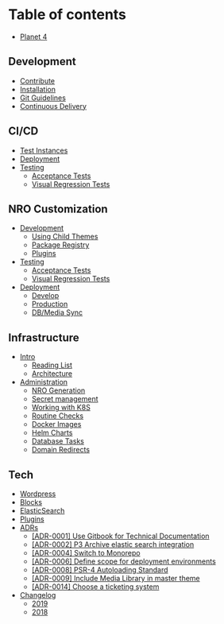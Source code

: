 # Table of contents

* [Planet 4](README.md)

## Development

* [Contribute](development/contribute.md)
* [Installation](development/installation.md)
* [Git Guidelines](development/git-guidelines.md)
* [Continuous Delivery](development/cd.md)

## CI/CD

* [Test Instances](ci-cd/test-environments.md)
* [Deployment](ci-cd/deployment.md)
* [Testing](ci-cd/testing/README.md)
  * [Acceptance Tests](ci-cd/testing/acceptance-tests.md)
  * [Visual Regression Tests](ci-cd/testing/visual-regression-tests.md)

## NRO Customization

* [Development](nro-customization/development/README.md)
  * [Using Child Themes](nro-customization/development/using-child-themes.md)
  * [Package Registry](nro-customization/development/package-registry.md)
  * [Plugins](nro-customization/development/plugins.md)
* [Testing](nro-customization/testing/README.md)
  * [Acceptance Tests](nro-customization/testing/acceptance-tests.md)
  * [Visual Regression Tests](nro-customization/testing/visual-regression-tests.md)
* [Deployment](nro-customization/deployment/README.md)
  * [Develop](nro-customization/deployment/development.md)
  * [Production](nro-customization/deployment/production.md)
  * [DB/Media Sync](nro-customization/deployment/db-media-sync.md)

## Infrastructure

* [Intro](infrastructure/intro/README.md)
  * [Reading List](infrastructure/intro/infra-reading-list.md)
  * [Architecture](infrastructure/intro/architecture.md)
* [Administration](infrastructure/administration/README.md)
  * [NRO Generation](infrastructure/administration/nro-generation.md)
  * [Secret management](infrastructure/administration/secret-management.md)
  * [Working with K8S](infrastructure/administration/infra-working-with-k8s.md)
  * [Routine Checks](infrastructure/administration/infra-routine-checks.md)
  * [Docker Images](infrastructure/administration/infra-docker-images.md)
  * [Helm Charts](infrastructure/administration/infra-helm-charts.md)
  * [Database Tasks](infrastructure/administration/infra-database-tasks.md)
  * [Domain Redirects](infrastructure/administration/infra-domain-redirects.md)

## Tech

* [Wordpress](tech/wordpress.md)
* [Blocks](tech/blocks.md)
* [ElasticSearch](tech/elasticsearch.md)
* [Plugins](tech/plugins.md)
* [ADRs](tech/adrs/README.md)
  * [\[ADR-0001\] Use Gitbook for Technical Documentation](tech/adrs/adr-0001-use-gitbook-for-technical-documentation.md)
  * [\[ADR-0002\] P3 Archive elastic search integration](tech/adrs/adr-0002-p3-archive-elastic-search-integration.md)
  * [\[ADR-0004\] Switch to Monorepo](tech/adrs/adr-0004-switch-to-monorepo.md)
  * [\[ADR-0006\] Define scope for deployment environments](tech/adrs/adr-0006-define-scope-for-deployment-environments.md)
  * [\[ADR-0008\] PSR-4 Autoloading Standard](tech/adrs/adr-0008-psr-4-autoloading-standard.md)
  * [\[ADR-0009\] Include Media Library in master theme](tech/adrs/adr-0009-include-media-library-in-master-theme.md)
  * [\[ADR-0014\] Choose a ticketing system](tech/adrs/adr-0014-choose-a-ticketing-system.md)
* [Changelog](tech/changelog/README.md)
  * [2019](tech/changelog/changelog-2019.md)
  * [2018](tech/changelog/changelog-2018.md)

